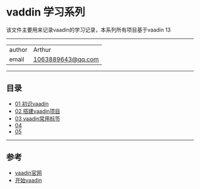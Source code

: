 vaddin 学习系列
====================

该文件主要用来记录vaadin的学习记录，本系列所有项目基于vaadin 13

****

|||
|---|---|
|author|Arthur|
|email|1063889643@qq.com|


****

## 目录

* [01 初识vaadin]()
* [02 搭建vaadin项目]()
* [03 vaadin常用标签]()
* [04 ]()
* [05 ]() 


****

## 参考

* [vaadin官网](https://vaadin.com/)
* [开始vaadin](https://vaadin.com/start/latest)